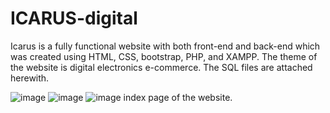 # ICARUS-digital
Icarus is a fully functional website with both front-end and back-end which was created using HTML, CSS, bootstrap, PHP, and XAMPP. 
The theme of the website is digital electronics e-commerce.
The SQL files are attached herewith.

![image](https://user-images.githubusercontent.com/79101773/186423159-37af8148-ef54-4945-aa6e-4e21798d32c5.png)
![image](https://user-images.githubusercontent.com/79101773/186423236-593a5407-1d6b-4119-aa7b-a366171fd79b.png)
![image](https://user-images.githubusercontent.com/79101773/186423337-5e437b29-3185-40c7-a7f2-68b01dabada1.png)
index page of the website.
